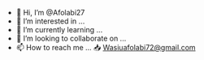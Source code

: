 - 👋 Hi, I’m @Afolabi27
- 👀 I’m interested in ...
- 🌱 I’m currently learning ...
- 💞️ I’m looking to collaborate on ...
- 📫 How to reach me ... 📥 Wasiuafolabi72@gmail.com


<!---
Afolabi27/Afolabi27 is a ✨ special ✨ repository because its `README.md` (this file) appears on your GitHub profile.
You can click the Preview link to take a look at your changes.
--->
